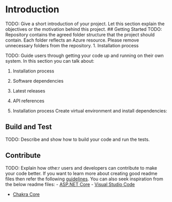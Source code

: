 # Introduction

TODO: Give a short introduction of your project. Let this section explain the objectives or the motivation behind this project. ## Getting Started TODO: Repository contains the agreed folder structure that the project should contain. Each folder reflects an Azure resource. Please remove unnecessary folders from the repository. 1. Installation process

 TODO: Guide users through getting your code up and running on their own system. In this section you can talk about:

1. Installation process
2. Software dependencies
3. Latest releases
4. API references

1. Installation process
Create virtual environment and install dependencies:

## Build and Test

TODO: Describe and show how to build your code and run the tests.

## Contribute

TODO: Explain how othe:r users and developers can contribute to make your code better.
If you want to learn more about creating good readme files then refer the following [guidelines](https://docs.microsoft.com/en-us/azure/devops/repos/git/create-a-readme?view=azure-devops). You can also seek inspiration from the below readme files: - [ASP.NET Core](https://github.com/aspnet/Home) - [Visual Studio Code](https://github.com/Microsoft/vscode)

- [Chakra Core](https://github.com/Microsoft/ChakraCore)
